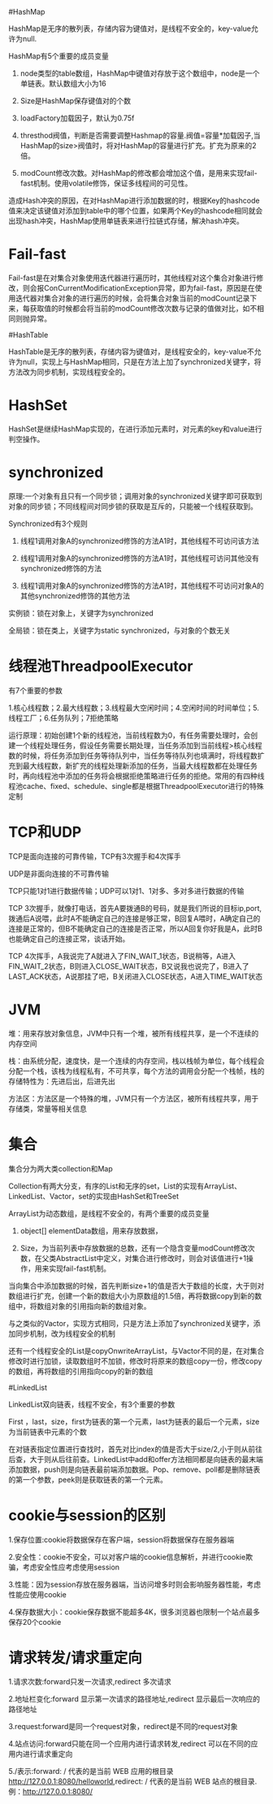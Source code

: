 #HashMap

HashMap是无序的散列表，存储内容为键值对，是线程不安全的，key-value允许为null.

HashMap有5个重要的成员变量

1. node类型的table数组，HashMap中键值对存放于这个数组中，node是一个单链表。默认数组大小为16

2. Size是HashMap保存键值对的个数

3. loadFactory加载因子，默认为0.75f

4. thresthod阀值，判断是否需要调整Hashmap的容量.阀值=容量*加载因子,当HashMap的size>阀值时，将对HashMap的容量进行扩充。扩充为原来的2倍。

5. modCount修改次数。对HashMap的修改都会增加这个值，是用来实现fail-fast机制。使用volatile修饰，保证多线程间的可见性。

造成Hash冲突的原因，在对HashMap进行添加数据的时，根据Key的hashcode值来决定该键值对添加到table中的哪个位置，如果两个Key的hashcode相同就会出现hash冲突，HashMap使用单链表来进行拉链式存储，解决hash冲突。

# Fail-fast

Fail-fast是在对集合对象使用迭代器进行遍历时，其他线程对这个集合对象进行修改，则会报ConCurrentModificationException异常，即为fail-fast，原因是在使用迭代器对集合对象的进行遍历的时候，会将集合对象当前的modCount记录下来，每获取值的时候都会将当前的modCount修改次数与记录的值做对比，如不相同则抛异常。

#HashTable

HashTable是无序的散列表，存储内容为键值对，是线程安全的，key-value不允许为null，实现上与HashMap相同，只是在方法上加了synchronized关键字，将方法改为同步机制，实现线程安全的。

 # HashSet

HashSet是继续HashMap实现的，在进行添加元素时，对元素的key和value进行判空操作。

# synchronized

原理:一个对象有且只有一个同步锁；调用对象的synchronized关键字即可获取到对象的同步锁；不同线程间对同步锁的获取是互斥的，只能被一个线程获取到。

Synchronized有3个规则

1. 线程1调用对象A的synchronized修饰的方法A1时，其他线程不可访问该方法

2. 线程1调用对象A的synchronized修饰的方法A1时，其他线程可访问其他没有synchronized修饰的方法

3. 线程1调用对象A的synchronized修饰的方法A1时，其他线程不可访问对象A的其他synchronized修饰的其他方法

实例锁：锁在对象上，关键字为synchronized

全局锁：锁在类上，关键字为static synchronized，与对象的个数无关

 # 线程池ThreadpoolExecutor

有7个重要的参数

1.核心线程数；2.最大线程数；3.线程最大空闲时间；4.空闲时间的时间单位；5.线程工厂；6.任务队列；7拒绝策略

运行原理：初始创建1个新的线程池，当前线程数为0，有任务需要处理时，会创建一个线程处理任务，假设任务需要长期处理，当任务添加到当前线程>核心线程数的时候，将任务添加到任务等待队列中，当任务等待队列也填满时，将线程数扩充到最大线程数，新扩充的线程处理新添加的任务，当最大线程数都在处理任务时，再向线程池中添加的任务将会根据拒绝策略进行任务的拒绝。常用的有四种线程池cache、fixed、schedule、single都是根据ThreadpoolExecutor进行的特殊定制

# TCP和UDP

TCP是面向连接的可靠传输，TCP有3次握手和4次挥手 

UDP是非面向连接的不可靠传输

TCP只能1对1进行数据传输；UDP可以1对1、1对多、多对多进行数据的传输

TCP 3次握手，就像打电话，首先A要拨通B的号码，就是我们所说的目标ip,port,拨通后A说喂，此时A不能确定自己的连接是够正常，B回复A喂时，A确定自己的连接是正常的，但B不能确定自己的连接是否正常，所以A回复你好我是A，此时B也能确定自己的连接正常，谈话开始。

TCP 4次挥手，A我说完了A就进入了FIN_WAIT_1状态，B说稍等，A进入FIN_WAIT_2状态，B则进入CLOSE_WAIT状态，B又说我也说完了，B进入了LAST_ACK状态，A说那挂了吧，B关闭进入CLOSE状态，A进入TIME_WAIT状态

 # JVM

堆：用来存放对象信息，JVM中只有一个堆，被所有线程共享，是一个不连续的内存空间

栈：由系统分配，速度快，是一个连续的内存空间，栈以栈帧为单位，每个线程会分配一个栈，该栈为线程私有，不可共享，每个方法的调用会分配一个栈帧，栈的存储特性为：先进后出，后进先出

方法区：方法区是一个特殊的堆，JVM只有一个方法区，被所有线程共享，用于存储类，常量等相关信息

 # 集合

集合分为两大类collection和Map

Collection有两大分支，有序的List和无序的set，List的实现有ArrayList、LinkedList、Vactor，set的实现由HashSet和TreeSet

ArrayList为动态数组，是线程不安全的，有两个重要的成员变量

1. object[] elementData数组，用来存放数据，

2. Size，为当前列表中存放数据的总数，还有一个隐含变量modCount修改次数，在父类AbstractList中定义，对集合进行修改时，则会对该值进行+1操作，用来实现fail-fast机制。

当向集合中添加数据的时候，首先判断size+1的值是否大于数组的长度，大于则对数组进行扩充，创建一个新的数组大小为原数组的1.5倍，再将数据copy到新的数组中，将数组对象的引用指向新的数组对象。

与之类似的Vactor，实现方式相同，只是方法上添加了synchronized关键字，添加同步机制，改为线程安全的机制

还有一个线程安全的List是copyOnwriteArrayList，与Vactor不同的是，在对集合修改时进行加锁，读取数组时不加锁，修改时将原来的数组copy一份，修改copy的数组，再将数组的引用指向copy的新的数组

#LinkedList 

LinkedList双向链表，线程不安全，有3个重要的参数

First ，last，size，first为链表的第一个元素，last为链表的最后一个元素，size为当前链表中元素的个数

在对链表指定位置进行查找时，首先对比index的值是否大于size/2,小于则从前往后查，大于则从后往前查。LinkedList中add和offer方法相同都是向链表的最末端添加数据，push则是向链表最前端添加数据。Pop、remove、poll都是删除链表的第一个参数，peek则是获取链表的第一个元素。

 # cookie与session的区别

1.保存位置:cookie将数据保存在客户端，session将数据保存在服务器端

2.安全性：cookie不安全，可以对客户端的cookie信息解析，并进行cookie欺骗，考虑安全性应考虑使用session

3.性能：因为session存放在服务器端，当访问增多时则会影响服务器性能，考虑性能应使用cookie

4.保存数据大小：cookie保存数据不能超多4K，很多浏览器也限制一个站点最多保存20个cookie

 # 请求转发/请求重定向

1.请求次数:forward只发一次请求,redirect 多次请求

2.地址栏变化:forward 显示第一次请求的路径地址,redirect 显示最后一次响应的路径地址

3.request:forward是同一个request对象，redirect是不同的request对象

4.站点访问:forward只能在同一个应用内进行请求转发,redirect 可以在不同的应用内进行请求重定向

5./表示:forward: / 代表的是当前 WEB 应用的根目录 <http://127.0.0.1:8080/helloworld>,redirect: / 代表的是当前 WEB 站点的根目录. 例：<http://127.0.0.1:8080/>

